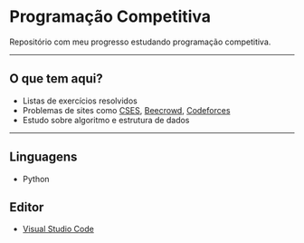 # Programação Competitiva

Repositório com meu progresso estudando programação competitiva.

--- 

## O que tem aqui?

- Listas de exercícios resolvidos
- Problemas de sites como [CSES](https://cses.fi/), [Beecrowd](https://www.beecrowd.com.br), [Codeforces](https://codeforces.com)
- Estudo sobre algoritmo e estrutura de dados

---

## Linguagens

- Python

## Editor

- [Visual Studio Code](https://code.visualstudio.com/)